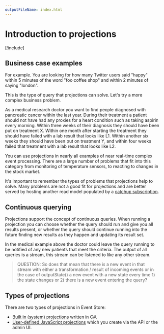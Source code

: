 ```yaml
---
outputFileName: index.html
---
```


# Introduction to projections

[!include[<Projections>](~/partials/_projections-intro.md)]

## Business case examples

For example. You are looking for how many Twitter users said "happy" within 5 minutes of the word "foo coffee shop" and within 2 minutes of saying "london".

This is the type of query that projections can solve. Let's try a more complex business problem.

As a medical research doctor you want to find people diagnosed with pancreatic cancer within the last year. During their treatment a patient should not have had any proxies for a heart condition such as taking aspirin every morning. Within three weeks of their diagnosis they should have been put on treatment X. Within one month after starting the treatment they should have failed with a lab result that looks like L1. Within another six weeks they should have been put on treatment Y, and within four weeks failed that treatment with a lab result that looks like L2.

You can use projections in nearly all examples of near real-time complex event processing. There are a large number of problems that fit into this category from monitoring of temperature sensors, to reacting to changes in the stock market.

It's important to remember the types of problems that projections help to solve. Many problems are not a good fit for projections and are better served by hosting another read model populated by a [catchup subscription](~/getting-started/reading-subscribing-events.md#catch-up-subscriptions).

## Continuous querying

Projections support the concept of continuous queries. When running a projection you can choose whether the query should run and give you all results present, or whether the query should continue running into the future finding new results as they happen and updating its result set.

In the medical example above the doctor could leave the query running to be notified of any new patients that meet the criteria. The output of all queries is a stream, this stream can be listened to like any other stream.

> QUESTION: So does that mean that there is a new event in that stream with either a transformation / result of incoming events or in the case of outputState() a new event with a new state every time 1) the state changes or 2) there is a new event entering the query?

## Types of projections

There are two types of projections in Event Store:

- [Built in (system) projections](~/projections/system-projections.md) written in C#.
- [User-defined JavaScript projections](~/projections/user-defined-projections.md) which you create via the API or the admin UI.